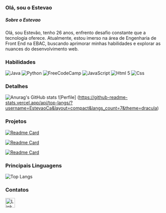 ### Olá, sou o Estevao

##### Sobre o Estevao

Olá, sou Estevão, tenho 26 anos, enfrento desafio constante que a tecnologia oferece. Atualmente, estou imerso na área de Engenharia de Front End na EBAC, buscando aprimorar minhas habilidades e explorar as nuances do desenvolvimento web.

### Habilidades

![Java](https://img.shields.io/badge/Java-ED8B00?style=for-the-badge&logo=java&logoColor=white)
![Python](https://img.shields.io/badge/Python-FFD43B?style=for-the-badge&logo=python&logoColor=blue)
![FreeCodeCamp](https://img.shields.io/badge/freecodecamp-27273D?style=for-the-badge&logo=freecodecamp&logoColor=white)
![JavaScript](https://img.shields.io/badge/JavaScript-323330?style=for-the-badge&logo=javascript&logoColor=F7DF1E)
![Html 5](https://img.shields.io/badge/HTML5-E34F26?style=for-the-badge&logo=html5&logoColor=white)
![Css](https://img.shields.io/badge/CSS3-1572B6?style=for-the-badge&logo=css3&logoColor=white)


### Detalhes

![Anurag's GitHub stats](https://github-readme-stats.vercel.app/api?username=EstevaoCa&show_icons=true&theme=radical)
![Perfile] (https://github-readme-stats.vercel.app/api/top-langs/?username=EstevaoCa&layout=compact&langs_count=7&theme=dracula)

### Projetos

[![Readme Card](https://github-readme-stats.vercel.app/api/pin/?username=EstevaoCa&repo=Formulario_Simples)](https://github.com/EstevaoCa/Formulario_Simples)

[![Readme Card](https://github-readme-stats.vercel.app/api/pin/?username=EstevaoCa&repo=Site_de_Estilo_de_vida)](https://github.com/EstevaoCa/Site_de_Estilo_de_vida)

[![Readme Card](https://github-readme-stats.vercel.app/api/pin/?username=EstevaoCa&repo=Ebac_Saques_exercicios_Js)](https://github.com/EstevaoCa/Ebac_Saques_exercicios_Js)



### Principais Linguagens

![Top Langs](https://github-readme-stats.vercel.app/api/top-langs/?username=EstevaoCa&hide_progress=true)


### Contatos

[<img src='https://img.shields.io/badge/LinkedIn-0077B5?style=for-the-badge&logo=linkedin&logoColor=white' alt='Linkedin' height='30'>](https://www.linkedin.com/in/estevo-castro/)
